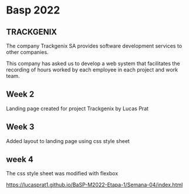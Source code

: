 # Basp 2022
## TRACKGENIX 
The company Trackgenix SA provides software development services to other companies.

This company has asked us to develop a web system that facilitates the recording of hours worked by each employee in each project and work team.
## Week 2
Landing page created for project Trackgenix by Lucas Prat
## Week 3
Added layout to landing page using css style sheet
## week 4
The css style sheet was modified with flexbox

https://lucasprat1.github.io/BaSP-M2022-Etapa-1/Semana-04/index.html